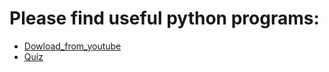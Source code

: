 # Please find useful python programs:

- [Dowload_from_youtube](https://github.com/vivekk-p/repo_Python/blob/master/dwnld_from_youtube)
- [Quiz](https://github.com/vivekk-p/repo_Python/blob/master/Quiz.py)
